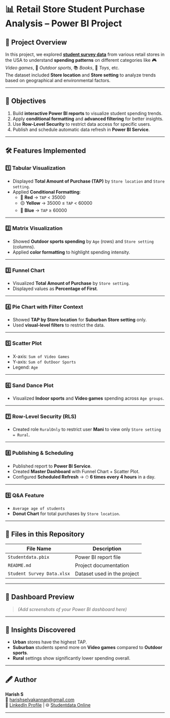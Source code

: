 # 📊 Retail Store Student Purchase Analysis – Power BI Project

## 📝 Project Overview
In this project, we explored [**student survey data**](https://app.powerbi.com/reportEmbed?reportId=dbd50427-2c85-41ea-a3e6-37843a25f600&autoAuth=true&ctid=38c234ae-7725-479d-81a1-9b6d2fa56530) from various retail stores in the USA to understand **spending patterns** on different categories like 🎮 *Video games*, 🏀 *Outdoor sports*, 📚 *Books*, 🧩 *Toys*, etc.  
The dataset included **Store location** and **Store setting** to analyze trends based on geographical and environmental factors.

---

## 🎯 Objectives
1. Build **interactive Power BI reports** to visualize student spending trends.
2. Apply **conditional formatting** and **advanced filtering** for better insights.
3. Use **Row-Level Security** to restrict data access for specific users.
4. Publish and schedule automatic data refresh in **Power BI Service**.

---

## 🛠️ Features Implemented

### 1️⃣ **Tabular Visualization**
- Displayed **Total Amount of Purchase (TAP)** by `Store location` and `Store setting`.
- Applied **Conditional Formatting**:
  - 🔴 **Red** → `TAP` < 35000  
  - 🟡 **Yellow** → 35000 ≤ `TAP` < 60000  
  - 🔵 **Blue** → `TAP` ≥ 60000  

---

### 2️⃣ **Matrix Visualization**
- Showed **Outdoor sports spending** by `Age` (rows) and `Store setting` (columns).
- Applied **color formatting** to highlight spending intensity.

---

### 3️⃣ **Funnel Chart**
- Visualized **Total Amount of Purchase** by `Store setting`.
- Displayed values as **Percentage of First**.

---

### 4️⃣ **Pie Chart with Filter Context**
- Showed **TAP by Store location** for **Suburban Store setting** only.
- Used **visual-level filters** to restrict the data.

---

### 5️⃣ **Scatter Plot**
- X-axis: `Sum of Video Games`  
- Y-axis: `Sum of OutDoor Sports`   
- Legend: `Age`  

---

### 6️⃣ **Sand Dance Plot**
- Visualized **Indoor sports** and **Video games** spending across `Age groups`.

---

### 7️⃣ **Row-Level Security (RLS)**
- Created role `RuralOnly` to restrict user **Mani** to view only `Store setting = Rural`.

---

### 8️⃣ **Publishing & Scheduling**
- Published report to **Power BI Service**.
- Created **Master Dashboard** with Funnel Chart + Scatter Plot.
- Configured **Scheduled Refresh** → ⏱ **6 times every 4 hours** in a day.

---

### 9️⃣ **Q&A Feature**
- `Average age of students`
- **Donut Chart** for total purchases by `Store location`.

---

## 📂 Files in this Repository
| File Name              | Description |
|------------------------|-------------|
| `Studentdata.pbix` | Power BI report file |
| `README.md`            | Project documentation |
| `Student Survey Data.xlsx`    | Dataset used in the project |

---

## 🎨 Dashboard Preview
> *(Add screenshots of your Power BI dashboard here)*

---

## 📌 Insights Discovered
- **Urban** stores have the highest TAP.
- **Suburban** students spend more on **Video games** compared to **Outdoor sports**.
- **Rural** settings show significantly lower spending overall.

---

## 🖋 Author
**Harish S**  
📧 harishselvakannan@gmail.com  
💼 [LinkedIn Profile](https://www.linkedin.com/in/harishselvakannan) | 🌐 [Studentdata Online](https://app.powerbi.com/reportEmbed?reportId=dbd50427-2c85-41ea-a3e6-37843a25f600&autoAuth=true&ctid=38c234ae-7725-479d-81a1-9b6d2fa56530)

---
